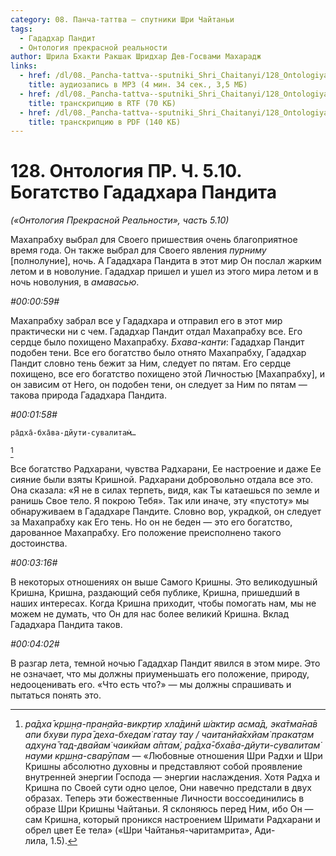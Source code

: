 ```yaml
---
category: 08. Панча-таттва — спутники Шри Чайтаньи
tags:
  - Гададхар Пандит
  - Онтология прекрасной реальности
author: Шрила Бхакти Ракшак Шридхар Дев-Госвами Махарадж
links:
  - href: /dl/08._Pancha-tattva--sputniki_Shri_Chaitanyi/128_OntologiyaPR_5.10_SridharMj_Bogatstvo_Gadadhara_Pandita.mp3
    title: аудиозапись в MP3 (4 мин. 34 сек., 3,5 МБ)
  - href: /dl/08._Pancha-tattva--sputniki_Shri_Chaitanyi/128_OntologiyaPR_5.10_SridharMj_Bogatstvo_Gadadhara_Pandita.rtf
    title: транскрипцию в RTF (70 КБ)
  - href: /dl/08._Pancha-tattva--sputniki_Shri_Chaitanyi/128_OntologiyaPR_5.10_SridharMj_Bogatstvo_Gadadhara_Pandita.pdf
    title: транскрипцию в PDF (140 КБ)
---
```


# 128. Онтология ПР. Ч. 5.10. Богатство Гададхара Пандита

*(«Онтология Прекрасной Реальности», часть 5.10)*

Махапрабху выбрал для Своего пришествия очень благоприятное время года. Он также выбрал для Своего явления *пурниму* [полнолуние], ночь. А Гададхара Пандита в этот мир Он послал жарким летом и в новолуние. Гададхар пришел и ушел из этого мира летом и в ночь новолуния, в *амавасью*.

*#00:00:59#*

Махапрабху забрал все у Гададхара и отправил его в этот мир практически ни с чем. Гададхар Пандит отдал Махапрабху все. Его сердце было похищено Махапрабху. *Бхава-канти*: Гададхар Пандит подобен тени. Все его богатство было отнято Махапрабху, Гададхар Пандит словно тень бежит за Ним, следует по пятам. Его сердце похищено, все его богатство похищено этой Личностью [Махапрабху], и он зависим от Него, он подобен тени, он следует за Ним по пятам — такова природа Гададхара Пандита.

*#00:01:58#*

    ра̄дха̄-бха̄ва-дйути-сувалитам̇…
[^_ftn1]

Все богатство Радхарани, чувства Радхарани, Ее настроение и даже Ее сияние были взяты Кришной. Радхарани добровольно отдала все это. Она сказала: «Я не в силах терпеть, видя, как Ты катаешься по земле и ранишь Свое тело. Я покрою Тебя». Так или иначе, эту «пустоту» мы обнаруживаем в Гададхаре Пандите. Словно вор, украдкой, он следует за Махапрабху как Его тень. Но он не беден — это его богатство, дарованное Махапрабху. Его положение преисполнено такого достоинства.

*#00:03:16#*

В некоторых отношениях он выше Самого Кришны. Это великодушный Кришна, Кришна, раздающий себя публике, Кришна, пришедший в наших интересах. Когда Кришна приходит, чтобы помогать нам, мы не можем не думать, что Он для нас более великий Кришна. Вклад Гададхара Пандита таков.

*#00:04:02#*

В разгар лета, темной ночью Гададхар Пандит явился в этом мире. Это не означает, что мы должны приуменьшать его положение, природу, недооценивать его. «Что есть что?» — мы должны спрашивать и пытаться понять это.



[^_ftn1]: *ра̄дха̄ кр̣ш̣н̣а-пран̣айа-викр̣тир хла̄динӣ ш́актир асма̄д, эка̄тма̄на̄в апи бхуви пура̄ деха-бхедам̇ гатау тау / чаитанйа̄кхйам̇ пракат̣ам адхуна̄ тад-двайам̇ чаикйам а̄птам̇, ра̄дха̄-бха̄ва-дйути-сувалитам̇ науми кр̣ш̣н̣а-сварӯпам* — «Любовные отношения Шри Радхи и Шри Кришны абсолютно духовны и представляют собой проявление внутренней энергии Господа — энергии наслаждения. Хотя Радха и Кришна по Своей сути одно целое, Они навечно предстали в двух образах. Теперь эти божественные Личности воссоединились в образе Шри Кришны Чайтаньи. Я склоняюсь перед Ним, ибо Он — сам Кришна, который проникся настроением Шримати Радхарани и обрел цвет Ее тела» («Шри Чайтанья-чаритамрита», Ади-лила, 1.5).

